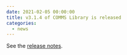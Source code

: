 ```yaml
---
date: 2021-02-05 00:00:00
title: v3.1.4 of COMMS Library is released
categories:
  - news
---
```


See the [release notes](https://github.com/commschamp/comms_champion/releases/tag/v3.1.4).



